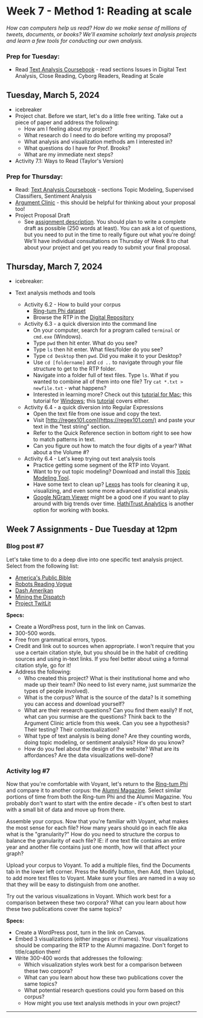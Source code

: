# Week 7 - Method 1: Reading at scale
*How can computers help us read? How do we make sense of millions of tweets, documents, or books? We’ll examine scholarly text analysis projects and learn a few tools for conducting our own analysis.*

### Prep for Tuesday:

* Read [Text Analysis Coursebook](http://walshbr.com/textanalysiscoursebook/) - read sections Issues in Digital Text Analysis, Close Reading, Cyborg Readers, Reading at Scale


## Tuesday, March 5, 2024

* icebreaker
* Project chat. Before we start, let's do a little free writing. Take out a piece of paper and address the following: 
	* How am I feeling about my project?
    * What research do I need to do before writing my proposal?
    * What analysis and visualization methods am I interested in?
    * What questions do I have for Prof. Brooks?
    * What are my immediate next steps?
* Activity 7.1: Ways to Read (Taylor's Version)


### Prep for Thursday:
* Read: [Text Analysis Coursebook](http://walshbr.com/textanalysiscoursebook/) -  sections Topic Modeling, Supervised Classifiers, Sentiment Analysis
* [Argument Clinic](https://web.archive.org/web/20220122103133/http://scottbot.net/argument-clinic/) - this should be helpful for thinking about your proposal too!
* Project Proposal Draft
	* See [assignment description](../../assignments/#proposal). You should plan to write a complete draft as possible (250 words at least). You can ask a lot of questions, but you need to put in the time to really figure out what you're doing! We'll have individual consultations on Thursday of Week 8 to chat about your project and get you ready to submit your final proposal. 


## Thursday, March 7, 2024
* icebreaker: 

* Text analysis methods and tools 
	* Activity 6.2 - How to build your corpus
		* [Ring-tum Phi dataset](https://github.com/wludh/dataset-RingtumPhi) 
		* Browse the RTP in the [Digital Repository](https://dspace.wlu.edu/handle/11021/36090/browse?type=dateissued)
	* Activity 6.3 - a quick diversion into the command line 
		* On your computer, search for a program called `terminal` or `cmd.exe` (Windows).
		* Type `pwd` then hit enter. What do you see? 
		* Type `ls` then hit enter. What files/folder do you see? 
		* Type `cd Desktop` then `pwd`. Did you make it to your Desktop?
		* Use `cd [foldername]` and `cd ..` to navigate through your file structure to get to the RTP folder.
		* Navigate into a folder full of text files. Type `ls`. What if you wanted to combine all of them into one file? Try `cat *.txt > newfile.txt` - what happens? 
		* Interested in learning more? Check out this [tutorial for Mac](http://programminghistorian.org/lessons/intro-to-bash); this tutorial for [Windows](http://programminghistorian.org/lessons/intro-to-powershell); this [tutorial](https://learnrubythehardway.org/book/appendixa.html) covers either. 
	* Activity 6.4 - a quick diversion into Regular Expressions
		* Open the text file from one issue and copy the text.
		* Visit [http://regex101.com](https://regex101.com/) and paste your text in the "test string" section.
		* Refer to the Quick Reference section in bottom right to see how to match patterns in text. 
		* Can you figure out how to match the four digits of a year? What about a the Volume #? 
	* Activity 6.4 - Let's keep trying out text analysis tools
		* Practice getting some segment of the RTP into Voyant. 
		* Want to try out topic modeling? Download and install this [Topic Modeling Tool](https://github.com/senderle/topic-modeling-tool).
		* Have some text to clean up? [Lexos](http://lexos.wheatoncollege.edu/upload) has tools for cleaning it up, visualizing, and even some more advanced statistical analysis. 
		* [Google NGram Viewer](https://books.google.com/ngrams) might be a good one if you want to play around with big trends over time. [HathiTrust Analytics](http://analytics.hathitrust.org/) is another option for working with books.



## Week 7 Assignments - Due Tuesday at 12pm


### Blog post #7
Let's take time to do a deep dive into one specific text analysis project. Select from the following list:

* [America's Public Bible](https://americaspublicbible.org/)
* [Robots Reading Vogue](http://dh.library.yale.edu/projects/vogue/)
* [Dash Amerikan](http://dashamerikan.scholarslab.org/)
* [Mining the Dispatch](https://dsl.richmond.edu/dispatch/)
* [Project TwitLit](https://twitlit.github.io/)

**Specs:** 

* Create a WordPress post, turn in the link on Canvas.
* 300-500 words. 
* Free from grammatical errors, typos. 
* Credit and link out to sources when appropriate. I won't require that you use a certain citation style, but you should be in the habit of crediting sources and using in-text links. If you feel better about using a formal citation style, go for it! 
* Address the following:
	* Who created this project? What is their institutional home and who made up their team? (No need to list every name, just summarize the types of people involved). 
	* What is the corpus? What is the source of the data? Is it something you can access and download yourself?
	* What are their research questions? Can you find them easily? If not, what can you surmise are the questions? Think back to the Argument Clinic article from this week. Can you see a hypothesis? Their testing? Their contextualization? 
	* What type of text analysis is being done? Are they counting words, doing topic modeling, or sentiment analysis? How do you know? 
	* How do you feel about the design of the website? What are its affordances? Are the data visualizations well-done? 

### Activity log #7 

Now that you're comfortable with Voyant, let's return to the [Ring-tum Phi](https://github.com/wludh/dataset-ringtumPhi) and compare it to another corpus: the [Alumni Magazine](https://github.com/wludh/dataset-AlumniMagazine). Select similar portions of time from both the Ring-tum Phi and the Alumni Magazine. You probably don't want to start with the entire decade - it's often best to start with a small bit of data and move up from there.

Assemble your corpus. Now that you're familiar with Voyant, what makes the most sense for each file? How many years should go in each file aka what is the "granularity?" How do you need to structure the corpus to balance the granularity of each file? IE: if one text file contains an entire year and another file contains just one month, how will that affect your graph?

Upload your corpus to Voyant. To add a multiple files, find the Documents tab in the lower left corner. Press the Modify button, then Add, then Upload, to add more text files to Voyant. Make sure your files are named in a way so that they will be easy to distinguish from one another.

Try out the various visualizations in Voyant. Which work best for a comparison between these two corpora? What can you learn about how these two publications cover the same topics? 

**Specs:** 

* Create a WordPress post, turn in the link on Canvas.
* Embed 3 visualizations (either images or iframes). Your visualizations should be comparing the RTP to the Alumni magazine. Don't forget to title/caption them! 
* Write 300-400 words that addresses the following:
	* Which visualization styles work best for a comparison between these two corpora?
	* What can you learn about how these two publications cover the same topics?
	* What potential research questions could you form based on this corpus? 
	* How might you use text analysis methods in your own project?

--- 